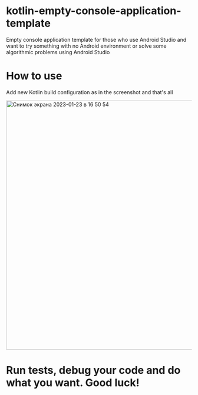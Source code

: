 # kotlin-empty-console-application-template
Empty console application template for those who use Android Studio and want to try something with no Android environment or solve some algorithmic problems using Android Studio
# How to use
Add new Kotlin build configuration as in the screenshot and that's all

<img width="677" alt="Снимок экрана 2023-01-23 в 16 50 54" src="https://user-images.githubusercontent.com/9930515/214044771-46189c0a-e24a-472a-82a4-6c4e362d5e50.png">

# Run tests, debug your code and do what you want. Good luck!

